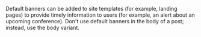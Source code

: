 Default banners can be added to site templates (for example, landing pages) to provide timely information to users (for example, an alert about an upcoming conference). Don't use default banners in the body of a post; instead, use the body variant.
